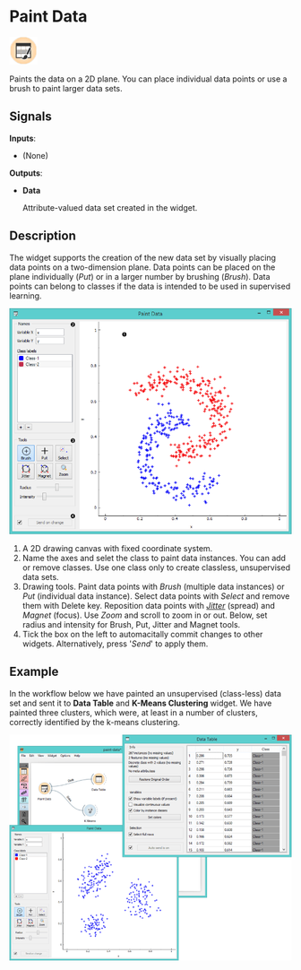 Paint Data
==========

![Paint Data widget icon](icons/paint-data.png)

Paints the data on a 2D plane. You can place individual data points or use a brush
to paint larger data sets.

Signals
-------

**Inputs**:

-   (None)

**Outputs**:

- **Data**

  Attribute-valued data set created in the widget.

Description
-----------

The widget supports the creation of the new data set by visually placing
data points on a two-dimension plane. Data points can be placed on
the plane individually (*Put*) or in a larger number by brushing (*Brush*).
Data points can belong to classes if the data is intended to be used in
supervised learning.

![Paint Data widget](images/PaintData-stamped.png)

1. A 2D drawing canvas with fixed coordinate system.
2. Name the axes and selet the class to paint data instances. You can add or remove classes. Use one class only to create classless, unsupervised data sets.
3. Drawing tools. Paint data points with *Brush* (multiple data instances) or *Put* (individual data instance). Select data points with *Select* and remove them with Delete key. Reposition data points with [*Jitter*](https://en.wikipedia.org/wiki/Jitter) (spread) and *Magnet* (focus). Use *Zoom* and scroll to zoom in or out. Below, set radius and intensity for Brush, Put, Jitter and Magnet tools.
4. Tick the box on the left to automacitally commit changes to other widgets. Alternatively, press '*Send*' 
  to apply them.

Example
-------

In the workflow below we have painted an unsupervised (class-less) data
set and sent it to **Data Table** and **K-Means Clustering** widget.
We have painted three clusters, which were, at least in a number of
clusters, correctly identified by the k-means clustering.

<img src="images/PaintData-Workflow.png" alt="image" width="600">
